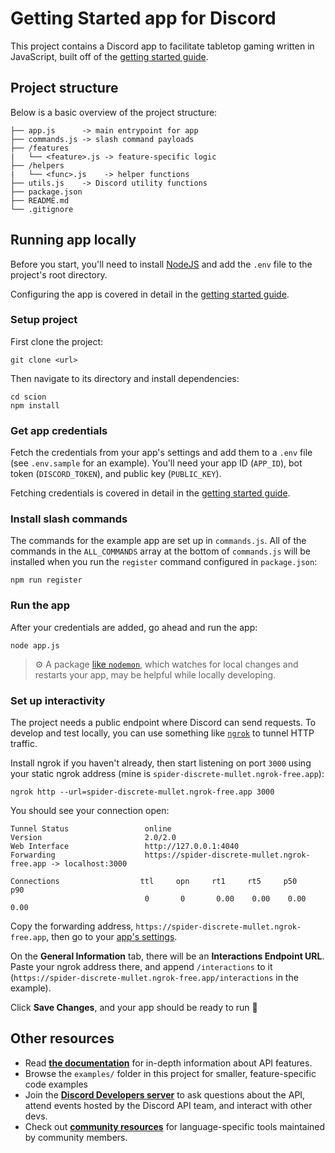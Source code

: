 # Getting Started app for Discord

This project contains a Discord app to facilitate tabletop gaming written in JavaScript, built off of the [getting started guide](https://discord.com/developers/docs/getting-started).

## Project structure
Below is a basic overview of the project structure:

```
├── app.js      -> main entrypoint for app
├── commands.js -> slash command payloads
├── /features
|   └── <feature>.js -> feature-specific logic
├── /helpers
|   └── <func>.js    -> helper functions
├── utils.js    -> Discord utility functions
├── package.json
├── README.md
└── .gitignore
```

## Running app locally

Before you start, you'll need to install [NodeJS](https://nodejs.org/en/download/) and add the `.env` file to the project's root directory. 


Configuring the app is covered in detail in the [getting started guide](https://discord.com/developers/docs/getting-started).

### Setup project

First clone the project:
```
git clone <url>
```

Then navigate to its directory and install dependencies:
```
cd scion
npm install
```
### Get app credentials

Fetch the credentials from your app's settings and add them to a `.env` file (see `.env.sample` for an example). You'll need your app ID (`APP_ID`), bot token (`DISCORD_TOKEN`), and public key (`PUBLIC_KEY`).

Fetching credentials is covered in detail in the [getting started guide](https://discord.com/developers/docs/getting-started).

### Install slash commands

The commands for the example app are set up in `commands.js`. All of the commands in the `ALL_COMMANDS` array at the bottom of `commands.js` will be installed when you run the `register` command configured in `package.json`:

```
npm run register
```

### Run the app

After your credentials are added, go ahead and run the app:

```
node app.js
```

> ⚙️ A package [like `nodemon`](https://github.com/remy/nodemon), which watches for local changes and restarts your app, may be helpful while locally developing.

### Set up interactivity

The project needs a public endpoint where Discord can send requests. To develop and test locally, you can use something like [`ngrok`](https://ngrok.com/) to tunnel HTTP traffic.

Install ngrok if you haven't already, then start listening on port `3000` using your static ngrok address (mine is `spider-discrete-mullet.ngrok-free.app`):

```
ngrok http --url=spider-discrete-mullet.ngrok-free.app 3000
```

You should see your connection open:

```
Tunnel Status                 online
Version                       2.0/2.0
Web Interface                 http://127.0.0.1:4040
Forwarding                    https://spider-discrete-mullet.ngrok-free.app -> localhost:3000

Connections                  ttl     opn     rt1     rt5     p50     p90
                              0       0       0.00    0.00    0.00    0.00
```

Copy the forwarding address, `https://spider-discrete-mullet.ngrok-free.app`, then go to your [app's settings](https://discord.com/developers/applications).

On the **General Information** tab, there will be an **Interactions Endpoint URL**. Paste your ngrok address there, and append `/interactions` to it (`https://spider-discrete-mullet.ngrok-free.app/interactions` in the example).

Click **Save Changes**, and your app should be ready to run 🚀

## Other resources
- Read **[the documentation](https://discord.com/developers/docs/intro)** for in-depth information about API features.
- Browse the `examples/` folder in this project for smaller, feature-specific code examples
- Join the **[Discord Developers server](https://discord.gg/discord-developers)** to ask questions about the API, attend events hosted by the Discord API team, and interact with other devs.
- Check out **[community resources](https://discord.com/developers/docs/topics/community-resources#community-resources)** for language-specific tools maintained by community members.
